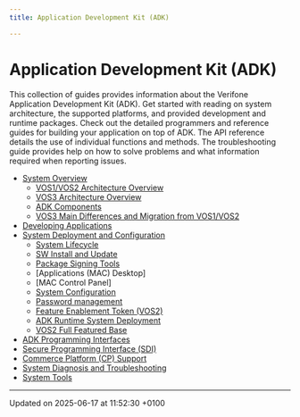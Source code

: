 ```yaml
---
title: Application Development Kit (ADK)

---
```


# Application Development Kit (ADK)



This collection of guides provides information about the Verifone Application Development Kit (ADK). Get started with reading on system architecture, the supported platforms, and provided development and runtime packages. Check out the detailed programmers and reference guides for building your application on top of ADK. The API reference details the use of individual functions and methods. The troubleshooting guide provides help on how to solve problems and what information required when reporting issues.



* [System Overview](system_overview.md#page-system-overview)
    * [VOS1/VOS2 Architecture Overview](pg_all_architecture.md#page-pg-all-architecture)
    * [VOS3 Architecture Overview](pg_vos3_architecture.md#page-pg-vos3-architecture)
    * [ADK Components](pg_all_components.md#page-pg-all-components)
    * [VOS3 Main Differences and Migration from VOS1/VOS2](pg_vos3_differences.md#page-pg-vos3-differences)
* [Developing Applications](developing_applications.md#page-developing-applications)
* [System Deployment and Configuration](system_deployment_and_configuration.md#page-system-deployment-and-configuration)
    * [System Lifecycle](pg_system_lifecycle.md#page-pg-system-lifecycle)
    * [SW Install and Update](pg_sw_install_and_update.md#page-pg-sw-install-and-update)
    * [Package Signing Tools](pg_package_signing.md#page-pg-package-signing)
    * [Applications (MAC) Desktop]
    * [MAC Control Panel]
    * [System Configuration](pg_system_configuration.md#page-pg-system-configuration)
    * [Password management](pg_password_management.md#page-pg-password-management)
    * [Feature Enablement Token (VOS2)](pg_feature_enablement_token.md#page-pg-feature-enablement-token)
    * [ADK Runtime System Deployment](pg_all_deployment.md#page-pg-all-deployment)
    * [VOS2 Full Featured Base](pg_engage_ffbase.md#page-pg-engage-ffbase)
* [ADK Programming Interfaces](adk_programming_interfaces.md#page-adk-programming-interfaces)
* [Secure Programming Interface (SDI)](secure_programming_interface.md#page-secure-programming-interface)
* [Commerce Platform (CP) Support](cp_support.md#page-cp-support)
* [System Diagnosis and Troubleshooting](pg_system_diagnosis_and_troubleshooting.md#page-pg-system-diagnosis-and-troubleshooting)
* [System Tools](pg_system_tools.md#page-pg-system-tools)

-------------------------------

Updated on 2025-06-17 at 11:52:30 +0100

